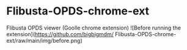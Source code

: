 # Flibusta-OPDS-chrome-ext
Flibusta OPDS viewer (Goolle chrome extension)
 ![Before running the extension](https://github.com/bigbigmdm/
Flibusta-OPDS-chrome-ext/raw/main/img/before.png) 
